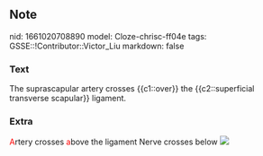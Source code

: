 ## Note
nid: 1661020708890
model: Cloze-chrisc-ff04e
tags: GSSE::!Contributor::Victor_Liu
markdown: false

### Text
The suprascapular artery crosses {{c1::over}} the {{c2::superficial transverse scapular}} ligament.

### Extra
<font color="#FF0000">A</font>rtery crosses <font color=
"#FF0000">a</font>bove the ligament Nerve crosses below <img src= 
"vT9xmAsAlln5AudVBPjoIg.png">
